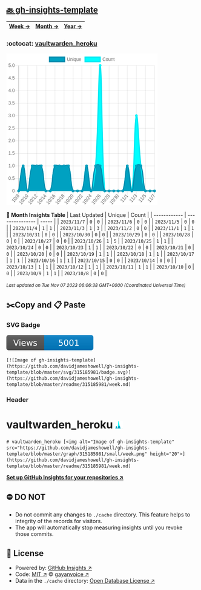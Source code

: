 ## [🔙 gh-insights-template](https://github.com/davidjameshowell/gh-insights-template)
| [**Week →**](https://github.com/davidjameshowell/gh-insights-template/blob/master/readme/315185981/week.md) | [**Month →**](https://github.com/davidjameshowell/gh-insights-template/blob/master/readme/315185981/month.md) | [**Year →**](https://github.com/davidjameshowell/gh-insights-template/blob/master/readme/315185981/year.md) |
 | ------------ | --------------- | ----- |

### :octocat: [vaultwarden_heroku](https://github.com/davidjameshowell/vaultwarden_heroku)
![Image of gh-insights-template](https://github.com/davidjameshowell/gh-insights-template/blob/master/graph/315185981/large/month.png)

**:calendar: Month Insights Table**
| Last Updated | Unique | Count |
 | ------------ | --------------- | ----- |
 | `2023/11/7` |  `0` | `0` |
 | `2023/11/6` |  `0` | `0` |
 | `2023/11/5` |  `0` | `0` |
 | `2023/11/4` |  `1` | `1` |
 | `2023/11/3` |  `1` | `3` |
 | `2023/11/2` |  `0` | `0` |
 | `2023/11/1` |  `1` | `1` |
 | `2023/10/31` |  `0` | `0` |
 | `2023/10/30` |  `0` | `0` |
 | `2023/10/29` |  `0` | `0` |
 | `2023/10/28` |  `0` | `0` |
 | `2023/10/27` |  `0` | `0` |
 | `2023/10/26` |  `1` | `5` |
 | `2023/10/25` |  `1` | `1` |
 | `2023/10/24` |  `0` | `0` |
 | `2023/10/23` |  `1` | `1` |
 | `2023/10/22` |  `0` | `0` |
 | `2023/10/21` |  `0` | `0` |
 | `2023/10/20` |  `0` | `0` |
 | `2023/10/19` |  `1` | `1` |
 | `2023/10/18` |  `1` | `1` |
 | `2023/10/17` |  `1` | `1` |
 | `2023/10/16` |  `1` | `1` |
 | `2023/10/15` |  `0` | `0` |
 | `2023/10/14` |  `0` | `0` |
 | `2023/10/13` |  `1` | `1` |
 | `2023/10/12` |  `1` | `1` |
 | `2023/10/11` |  `1` | `1` |
 | `2023/10/10` |  `0` | `0` |
 | `2023/10/9` |  `1` | `1` |
 | `2023/10/8` |  `0` | `0` |

<small><i>Last updated on Tue Nov 07 2023 06:06:38 GMT+0000 (Coordinated Universal Time)</i></small>

## ✂️Copy and 📋 Paste
### SVG Badge
[![Image of gh-insights-template](https://github.com/davidjameshowell/gh-insights-template/blob/master/svg/315185981/badge.svg)](https://github.com/davidjameshowell/gh-insights-template/blob/master/readme/315185981/week.md)
```readme
[![Image of gh-insights-template](https://github.com/davidjameshowell/gh-insights-template/blob/master/svg/315185981/badge.svg)](https://github.com/davidjameshowell/gh-insights-template/blob/master/readme/315185981/week.md)
```
### Header
# vaultwarden_heroku [<img alt="Image of gh-insights-template" src="https://github.com/davidjameshowell/gh-insights-template/blob/master/graph/315185981/small/week.png" height="20">](https://github.com/davidjameshowell/gh-insights-template/blob/master/readme/315185981/week.md)
```readme
# vaultwarden_heroku [<img alt="Image of gh-insights-template" src="https://github.com/davidjameshowell/gh-insights-template/blob/master/graph/315185981/small/week.png" height="20">](https://github.com/davidjameshowell/gh-insights-template/blob/master/readme/315185981/week.md)
```
[**Set up GitHub Insights for your repositories ↗️**](https://github.com/gayanvoice/github-insights)
## ⛔ DO NOT
- Do not commit any changes to `./cache` directory. This feature helps to integrity of the records for visitors.
- The app will automatically stop measuring insights until you revoke those commits.
## 📄 License
- Powered by: [GitHub Insights ↗️](https://github.com/gayanvoice/github-insights)
- Code: [MIT ↗️](./LICENSE) © [gayanvoice ↗️](https://github.com/gayanvoice)
- Data in the `./cache` directory: [Open Database License ↗️](https://opendatacommons.org/licenses/odbl/1-0/)